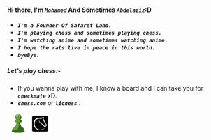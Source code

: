 #### Hi there, I'm ***```Mohamed```*** And Sometimes ***```Abdelaziz```***:D
-  ***```I'm a Founder Of Safaret Land.```***
-  ***```I'm playing chess and sometimes playing chess.```***
-  ***```I'm watching anime and sometimes watching anime.```***
-  ***```I hope the rats live in peace in this world.```***
-  ***```byeBye.```***

##### Let's play chess:-
- If you wanna play with me, I know a board and I can take you for ***```checkmate```*** xD.
- ***```chess.com```*** or ***```lichess```*** .
<!-- - Click on your ***```favourite piece```*** and let's play together. -->

[<img align="left" alt="Mohamed | mo" width="50px" src="assets/Chess.com.svg" />][Chess.com]
[<img align="" alt="Mohamed | mo" width="50px" src="assets/lichess.svg" />][lichess]


[facebook]: https://www.facebook.com/mohamed.abdalazez.9678/
[linkedin]: https://www.linkedin.com/in/mohamed818/
[Chess.com]: https://www.chess.com/member/mo-abdelaziz
[lichess]: https://lichess.org/@/M-Abdalazez
[mo]: https://www.moabdelaziz.com/
